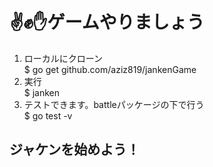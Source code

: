 # ✌️✊✋ゲームやりましょう

1. ローカルにクローン<br>
  $ go get github.com/aziz819/jankenGame<br>
2. 実行<br>
$ janken<br>
3. テストできます。battleパッケージの下で行う<br>
$ go test -v<br>
## ジャケンを始めよう！